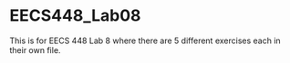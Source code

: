 # EECS448_Lab08
This is for EECS 448 Lab 8 where there are 5 different exercises each in their own file.